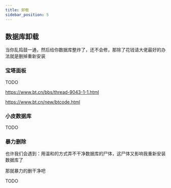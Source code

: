 ```yaml
---
title: 卸载
sidebar_position: 5
---
```


## 数据库卸载

当你乱捣鼓一通，然后给你数据库整炸了，还不会修，那除了花钱请大佬最好的办法就是删掉重新安装

### 宝塔面板

TODO

https://www.bt.cn/bbs/thread-9043-1-1.html

https://www.bt.cn/new/btcode.html

### 小皮数据库

TODO

### 暴力删除

也许我们会遇到：用温和的方式弄不干净数据库的尸体，这尸体又影响我重新安装数据库了

那就暴力的删干净吧

TODO
